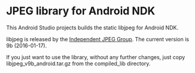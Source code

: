 # JPEG library for Android NDK
This Android Studio projects builds the static libjpeg for Android NDK.

libjpeg is released by the [Independent JPEG Group](http://ijg.org/). The current version is 9b (2016-01-17).

If you just want to use the library, without any further changes, just copy libjpeg_v9b_android.tar.gz from the compiled_lib directory.